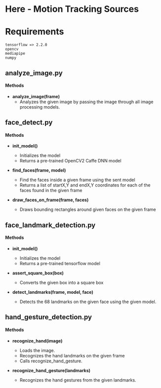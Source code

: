 # Here - Motion Tracking Sources

# Requirements
```
tensorflow => 2.2.0
opencv
mediapipe
numpy
```

## analyze_image.py

#### Methods

- **analyze_image(frame)**
    - Analyzes the given image by passing the image
      through all image processing models.

## face_detect.py

#### Methods

- **init_model()**
    - Initializes the model
    - Returns a pre-trained OpenCV2 Caffe DNN model

- **find_faces(frame, model)**
    - Find the faces inside a given frame using the sent model
    - Returns a list of startX,Y and endX,Y coordinates for each
      of the faces found in the given frame

- **draw_faces_on_frame(frame, faces)**
    - Draws bounding rectangles around given faces on the given
      frame 

## face_landmark_detection.py

#### Methods

- **init_model()**
    - Initializes the model
    - Returns a pre-trained tensorflow model

- **assert_square_box(box)**
    - Converts the given box into a square box

- **detect_landmarks(frame, model, face)**
    - Detects the 68 landmarks on the given face using the given
      model.

## hand_gesture_detection.py

#### Methods

- **recognize_hand(image)**
    - Loads the image.
    - Recognizes the hand landmarks on the given frame
    - Calls recognize_hand_gesture.

- **recognize_hand_gesture(landmarks)**
    - Recognizes the hand gestures from the given landmarks.
